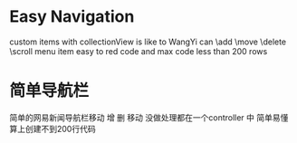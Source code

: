 # Easy Navigation
custom items with collectionView is like to WangYi can \add \move \delete \scroll menu item easy to red code and max code less than 200 rows

# 简单导航栏
 简单的网易新闻导航栏移动 增 删 移动 没做处理都在一个controller 中 简单易懂算上创建不到200行代码


